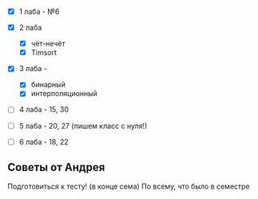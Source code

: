 - [x] 1 лаба - №6
- [x] 2 лаба
  - [x] чёт-нечёт
  - [x]  Timsort
- [x] 3 лаба -
  - [x] бинарный
  - [x] интерполяционный
- [ ] 4 лаба - 15, 30
- [ ] 5 лаба - 20, 27 (пишем класс с нуля!)
- [ ] 6 лаба - 18, 22


## Советы от Андрея
Подготовиться к тесту! (в конце сема)
По всему, что было в семестре 